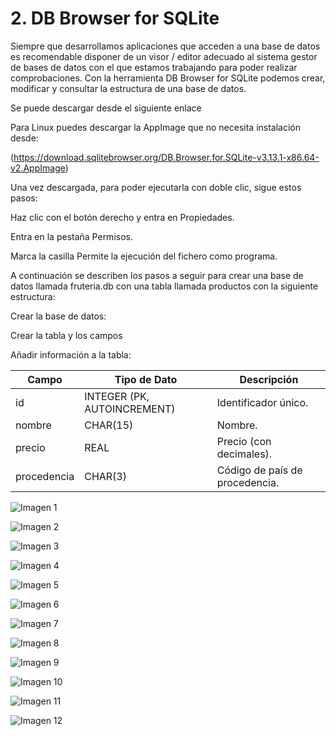 # 2. DB Browser for SQLite

Siempre que desarrollamos aplicaciones que acceden a una base de datos es recomendable disponer de un visor / editor adecuado al sistema gestor de bases de datos con el que estamos trabajando para poder realizar comprobaciones. Con la herramienta DB Browser for SQLite podemos crear, modificar y consultar la estructura de una base de datos.

Se puede descargar desde el siguiente enlace

Para Linux puedes descargar la AppImage que no necesita instalación desde:

(https://download.sqlitebrowser.org/DB.Browser.for.SQLite-v3.13.1-x86.64-v2.AppImage)

Una vez descargada, para poder ejecutarla con doble clic, sigue estos pasos:

Haz clic con el botón derecho y entra en Propiedades.

Entra en la pestaña Permisos.

Marca la casilla Permite la ejecución del fichero como programa.

A continuación se describen los pasos a seguir para crear una base de datos llamada fruteria.db con una tabla llamada productos con la siguiente estructura:

Crear la base de datos:

Crear la tabla y los campos

Añadir información a la tabla:

| Campo | Tipo de Dato | Descripción |
| --- | --- | --- |
| id | INTEGER (PK, AUTOINCREMENT) | Identificador único. |
| nombre | CHAR(15) | Nombre. |
| precio | REAL | Precio (con decimales). |
| procedencia | CHAR(3) | Código de país de procedencia. |

![Imagen 1](image9.png)

![Imagen 2](image6.png)

![Imagen 3](image12.png)

![Imagen 4](image5.png)

![Imagen 5](image7.png)

![Imagen 6](image4.png)

![Imagen 7](image11.png)

![Imagen 8](image3.png)

![Imagen 9](image1.png)

![Imagen 10](image2.png)

![Imagen 11](image10.png)

![Imagen 12](image8.png)


